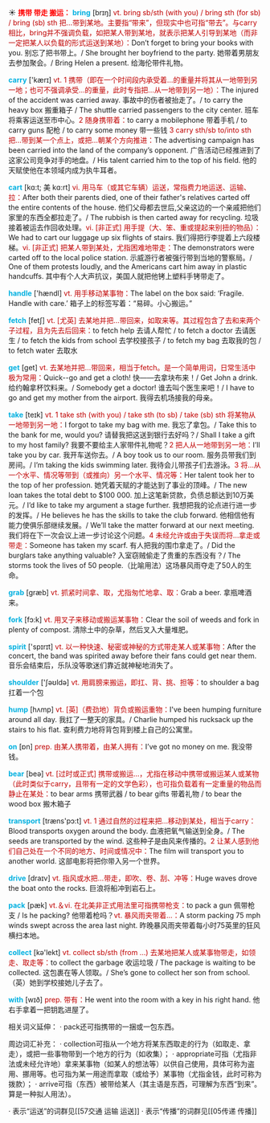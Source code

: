 ☀ <font color="red">**携带 带走 搬运：**</font>
<font color="sky blue">**bring**</font> [brɪŋ] 
<font color="#c00000">vt. bring sb/sth (with you) / bring sth (for sb) / bring (sb) sth 把…带到某地。主要指“带来”，但现实中也可指“带去”。与carry相比，bring并不强调负载，如把某人带到某地，就表示把某人引导到某地（而非一定把某人以负载的形式运送到某地）：</font>Don’t forget to bring your books with you. 别忘了把书带上。/ She brought her boyfriend to the party. 她带着男朋友去参加聚会。/ Bring Helen a present. 给海伦带件礼物。

<font color="sky blue">**carry**</font> ['kærɪ] 
<font color="#c00000">vt. 1 携带（即在一个时间段内承受着…的重量并将其从一地带到另一地；也可不强调承受…的重量，此时专指把…从一地带到另一地）：</font>The injured of the accident was carried away. 事故中的伤者被抬走了。/ to carry the heavy box 搬重箱子 / The shuttle carried passengers to the city center. 班车将乘客运送至市中心。<font color="#c00000">2 随身携带着：</font>to carry a mobilephone 带着手机 / to carry guns 配枪 / to carry some money 带一些钱 <font color="#c00000">3 carry sth/sb to/into sth 把…带到某一个点上，或把…朝某个方向推进：</font>The advertising campaign has been carried into the land of the company’s opponent. 广告活动已经推进到了这家公司竞争对手的地盘。/ His talent carried him to the top of his field. 他的天赋使他在本领域内成为执牛耳者。
           
<font color="sky blue">**cart**</font> [kɑ:t; 美 kɑ:rt]
<font color="#c00000">vi. 用马车（或其它车辆）运送，常指费力地运送、运输、拉：</font>After both their parents died, one of their father's relatives carted off the entire contents of the house. 他们父母都去世后,父亲这边的一个亲戚把他们家里的东西全都拉走了。/ The rubbish is then carted away for recycling. 垃圾接着被运去作回收处理。<font color="#c00000">vi. [非正式] 用手提（大、笨、重或提起来别扭的物品）：</font>We had to cart our luggage up six flights of stairs. 我们得把行李提着上六段楼梯。<font color="#c00000">vi. [非正式] 把某人带到某处，尤指困难地带走：</font>The demonstrators were carted off to the local police station. 示威游行者被强行带到当地的警察局。/ One of them protests loudly, and the Americans cart him away in plastic handcuffs. 其中有个人大声抗议，美国人就把他铐上塑料手铐带走了。

<font color="sky blue">**handle**</font> ['hændl] 
<font color="#c00000">vt. 用手移动某事物：</font>The label on the box said: ‘Fragile. Handle with care.’ 箱子上的标签写着：“易碎。小心搬运。”

<font color="sky blue">**fetch**</font> [fetʃ] 
<font color="#c00000">vt. [尤英] 去某地并把…带回来，如取来等。其过程包含了去和来两个子过程，且为先去后回来：</font>to fetch help 去请人帮忙 / to fetch a doctor 去请医生 / to fetch the kids from school 去学校接孩子 / to fetch my bag 去取我的包 / to fetch water 去取水

<font color="sky blue">**get**</font> [ɡet] 
<font color="#c00000">vt. 去某地并把…带回来，相当于fetch。是一个简单用词，日常生活中极为常用：</font>Quick--go and get a cloth! 快——去拿块布来！/ Get John a drink. 给约翰拿杯饮料来。/ Somebody get a doctor! 谁去叫个医生来吧！/ I have to go and get my mother from the airport. 我得去机场接我的母亲。
           
<font color="sky blue">**take**</font> [teɪk] 
<font color="#c00000">vt. 1 take sth (with you) / take sth (to sb) / take (sb) sth 将某物从一地带到另一地：</font>I forgot to take my bag with me. 我忘了拿包。/ Take this to the bank for me, would you? 请替我把这送到银行去好吗？/ Shall I take a gift to my host family? 我要不要给主人家带件礼物呢？<font color="#c00000">2 把人从一地带到另一地：</font>I’ll take you by car. 我开车送你去。/ A boy took us to our room. 服务员带我们到房间。/ I’m taking the kids swimming later. 我待会儿带孩子们去游泳。<font color="#c00000">3 将…从一个水平、情况等带到（或推向）另一个水平、情况等：</font>Her talent took her to the top of her profession. 她凭着天赋的才能达到了事业的顶峰。/ The new loan takes the total debt to $100 000. 加上这笔新贷款，负债总额达到10万美元。/ I’d like to take my argument a stage further. 我想把我的论点进行进一步的发挥。/ He believes he has the skills to take the club forward. 他相信他有能力使俱乐部继续发展。/ We’ll take the matter forward at our next meeting. 我们将在下一次会议上进一步讨论这个问题。<font color="#c00000">4 未经允许或由于失误而将…拿走或带走：</font>Someone has taken my scarf. 有人把我的围巾拿走了。/ Did the burglars take anything valuable? 入室窃贼偷走了贵重的东西没有？/ The storms took the lives of 50 people.（比喻用法）这场暴风雨夺走了50人的生命。
           
<font color="sky blue">**grab**</font> [græb]
<font color="#c00000">vt. 抓紧时间拿、取，尤指匆忙地拿、取：</font>Grab a beer. 拿瓶啤酒来。

<font color="sky blue">**fork**</font> [fɔ:k] 
<font color="#c00000">vt. 用叉子来移动或搬运某事物：</font>Clear the soil of weeds and fork in plenty of compost. 清除土中的杂草，然后叉入大量堆肥。

<font color="sky blue">**spirit**</font> ['spɪrɪt] 
<font color="#c00000">vt. 以一种快速、秘密或神秘的方式带走某人或某事物：</font>After the concert, the band was spirited away before their fans could get near them. 音乐会结束后，乐队没等歌迷们靠近就神秘地消失了。

<font color="sky blue">**shoulder**</font> ['ʃəʊldə] 
<font color="#c00000">vt. 用肩膀来搬运，即扛、背、挑、担等：</font>to shoulder a bag 扛着一个包
           
<font color="sky blue">**hump**</font> [hʌmp]
<font color="#c00000">vt. [英]（费劲地）背负或搬运重物：</font>I've been humping furniture around all day. 我扛了一整天的家具。/ Charlie humped his rucksack up the stairs to his flat. 查利费力地将背包背到楼上自己的公寓里。

<font color="sky blue">**on**</font> [ɒn] 
<font color="#c00000">prep. 由某人携带着，由某人拥有：</font>I’ve got no money on me. 我没带钱。

<font color="sky blue">**bear**</font> [beə] 
<font color="#c00000">vt. [过时或正式] 携带或搬运…，尤指在移动中携带或搬运某人或某物（此时类似于carry，且带有一定的文学色彩），也可指负载着有一定重量的物品而静止在某处：</font>to bear arms 携带武器 / to bear gifts 带着礼物 / to bear the wood box 搬木箱子

<font color="sky blue">**transport**</font> [træns'pɔ:t] 
<font color="#c00000">vt. 1 通过自然的过程来把…移动到某处，相当于carry：</font>Blood transports oxygen around the body. 血液把氧气输送到全身。/ The seeds are transported by the wind. 这些种子是由风来传播的。<font color="#c00000">2 让某人感到他们自己处在一个不同的地方、时间或情况中：</font>The film will transport you to another world. 这部电影将把你带入另一个世界。

<font color="sky blue">**drive**</font> [draɪv] 
<font color="#c00000">vt. 指风或水把…带走，即吹、卷、刮、冲等：</font>Huge waves drove the boat onto the rocks. 巨浪将船冲到岩石上。 

<font color="sky blue">**pack**</font> [pæk] 
<font color="#c00000">vt.＆vi. 在北美非正式用法里可指携带枪支：</font>to pack a gun 佩带枪支 / Is he packing? 他带着枪吗？<font color="#c00000">vt. 暴风雨夹带着…：</font>A storm packing 75 mph winds swept across the area last night. 昨晚暴风雨夹带着每小时75英里的狂风横扫本地。

<font color="sky blue">**collect**</font> [kə'lekt] 
<font color="#c00000">vt. collect sb/sth (from ...) 去某地把某人或某事物带走，如领走、取走等：</font>to collect the garbage 收运垃圾 / The package is waiting to be collected. 这包裹在等人领取。/ She’s gone to collect her son from school.（英）她到学校接她儿子去了。

<font color="sky blue">**with**</font> [wɪð] 
<font color="#c00000">prep. 带有：</font>He went into the room with a key in his right hand. 他右手拿着一把钥匙进屋了。

相关词义延伸：
· pack还可指携带的一捆或一包东西。

周边词汇补充：
· collection可指从一个地方将某东西取走的行为（如取走、拿走），或把一些事物带到一个地方的行为（如收集）；
· appropriate可指（尤指非法或未经允许地）拿来某事物（如某人的想法等）以供自己使用，具体可称为盗用、挪用等。也可指为某一用途而拿取（或给予）某事物（尤指金钱，此时可称为拨款）；
· arrive可指（东西）被带给某人（其主语是东西，可理解为东西“到来”。算是一种拟人用法）。

· 表示“运送”的词群见[[57交通 运输 运送]]
· 表示“传播”的词群见[[05传递 传播]]
